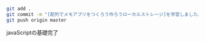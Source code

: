 ```bash
git add .
git commit -m "[配列でメモアプリをつくろう作ろうローカルストレージ]を学習しました。"
git push origin master
```
javaScriptの基礎完了
